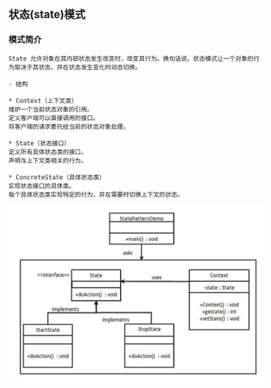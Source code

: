## 状态(state)模式

### 模式简介
```
State 允许对象在其内部状态发生改变时，改变其行为。换句话说，状态模式让一个对象的行为取决于其状态，并在状态发生变化时动态切换。

- 结构

* Context（上下文类）
维护一个当前状态对象的引用。
定义客户端可以直接调用的接口。
将客户端的请求委托给当前的状态对象处理。

* State（状态接口）
定义所有具体状态类的接口。
声明与上下文类相关的行为。

* ConcreteState（具体状态类）
实现状态接口的具体类。
每个具体状态类实现特定的行为，并在需要时切换上下文的状态。
```

![img.png](img.png)